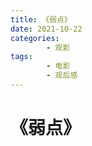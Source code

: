 ```yaml
---
title: 《弱点》
date: 2021-10-22
categories:
        - 观影
tags:
        - 电影
        - 观后感
---
```


# 《弱点》
